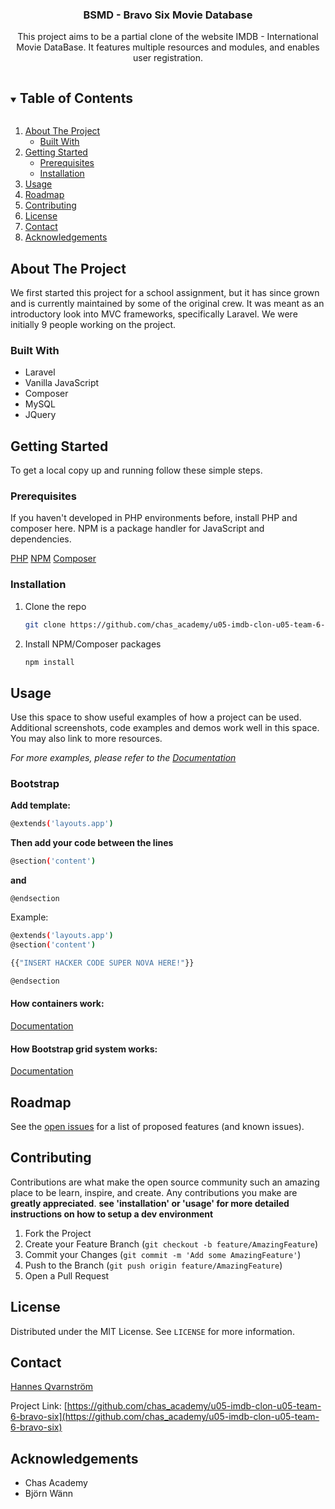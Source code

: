   <h3 align="center">BSMD - Bravo Six Movie Database</h3>

  <p align="center">
    This project aims to be a partial clone of the website IMDB - International Movie DataBase.
    It features multiple resources and modules, and enables user registration.


  </p>
</p>
<!-- TABLE OF CONTENTS -->
<details open="open">
  <summary><h2 style="display: inline-block">Table of Contents</h2></summary>
  <ol>
    <li>
      <a href="#about-the-project">About The Project</a>
      <ul>
        <li><a href="#built-with">Built With</a></li>
      </ul>
    </li>
    <li>
      <a href="#getting-started">Getting Started</a>
      <ul>
        <li><a href="#prerequisites">Prerequisites</a></li>
        <li><a href="#installation">Installation</a></li>
      </ul>
    </li>
    <li><a href="#usage">Usage</a></li>
    <li><a href="#roadmap">Roadmap</a></li>
    <li><a href="#contributing">Contributing</a></li>
    <li><a href="#license">License</a></li>
    <li><a href="#contact">Contact</a></li>
    <li><a href="#acknowledgements">Acknowledgements</a></li>
  </ol>
</details>



<!-- ABOUT THE PROJECT -->
## About The Project

We first started this project for a school assignment, but it has since grown and is currently maintained by some of the original crew.
It was meant as an introductory look into MVC frameworks, specifically Laravel.
We were initially 9 people working on the project.

### Built With

- Laravel
- Vanilla JavaScript
- Composer
- MySQL
- JQuery


<!-- GETTING STARTED -->
## Getting Started

To get a local copy up and running follow these simple steps.

### Prerequisites
If you haven't developed in PHP environments before, install PHP and composer here.
NPM is a package handler for JavaScript and dependencies.

<a href="https://www.php.net/manual/en/install.php">PHP</a>
<a href="https://www.npmjs.com/">NPM</a>
<a href="https://getcomposer.org/">Composer</a>

### Installation

1. Clone the repo
   ```sh
   git clone https://github.com/chas_academy/u05-imdb-clon-u05-team-6-bravo-six.git
   ```
2. Install NPM/Composer packages
   ```sh
   npm install
   ```



<!-- USAGE EXAMPLES -->
## Usage

Use this space to show useful examples of how a project can be used. Additional screenshots, code examples and demos work well in this space. You may also link to more resources.

_For more examples, please refer to the [Documentation](https://example.com)_

### Bootstrap

<b>Add template:</b>

```sh
@extends('layouts.app')

```
<p><b>Then add your code between the lines</b></p>

```sh
@section('content')

```
<p><b>and</b></p>

```
@endsection

```
<p>Example:</p>

```sh
@extends('layouts.app')
@section('content')

{{"INSERT HACKER CODE SUPER NOVA HERE!"}}

@endsection
```
#### How containers work:
<a href="https://getbootstrap.com/docs/5.0/layout/containers/">Documentation</a>

#### How Bootstrap grid system works:
<a href="https://getbootstrap.com/docs/4.0/layout/grid/">Documentation</a>

<!-- ROADMAP -->
## Roadmap

See the [open issues](https://github.com/chas_academy/u05-imdb-clon-u05-team-6-bravo-six/issues) for a list of proposed features (and known issues).



<!-- CONTRIBUTING -->
## Contributing

Contributions are what make the open source community such an amazing place to be learn, inspire, and create. Any contributions you make are **greatly appreciated**.
**see 'installation' or 'usage' for more detailed instructions on how to setup a dev environment**
1. Fork the Project
2. Create your Feature Branch (`git checkout -b feature/AmazingFeature`)
3. Commit your Changes (`git commit -m 'Add some AmazingFeature'`)
4. Push to the Branch (`git push origin feature/AmazingFeature`)
5. Open a Pull Request



<!-- LICENSE -->
## License

Distributed under the MIT License. See `LICENSE` for more information.



<!-- CONTACT -->
## Contact

<a href="mailto:hannesqvarnstrom@gmail.com">Hannes Qvarnström</a>

Project Link: [https://github.com/chas_academy/u05-imdb-clon-u05-team-6-bravo-six](https://github.com/chas_academy/u05-imdb-clon-u05-team-6-bravo-six)



<!-- ACKNOWLEDGEMENTS -->
## Acknowledgements

* Chas Academy
* Björn Wänn





<!-- MARKDOWN LINKS & IMAGES -->
<!-- https://www.markdownguide.org/basic-syntax/#reference-style-links -->
[contributors-shield]: https://img.shields.io/github/contributors/chas_academy/repo.svg?style=for-the-badge
[contributors-url]: https://github.com/chas_academy/repo/graphs/contributors
[forks-shield]: https://img.shields.io/github/forks/chas_academy/repo.svg?style=for-the-badge
[forks-url]: https://github.com/chas_academy/repo/network/members
[stars-shield]: https://img.shields.io/github/stars/chas_academy/repo.svg?style=for-the-badge
[stars-url]: https://github.com/chas_academy/repo/stargazers
[issues-shield]: https://img.shields.io/github/issues/chas_academy/repo.svg?style=for-the-badge
[issues-url]: https://github.com/chas_academy/repo/issues
[license-shield]: https://img.shields.io/github/license/chas_academy/repo.svg?style=for-the-badge
[license-url]: https://github.com/chas_academy/repo/blob/master/LICENSE.txt
[linkedin-shield]: https://img.shields.io/badge/-LinkedIn-black.svg?style=for-the-badge&logo=linkedin&colorB=555
[linkedin-url]: https://linkedin.com/in/chas_academy
